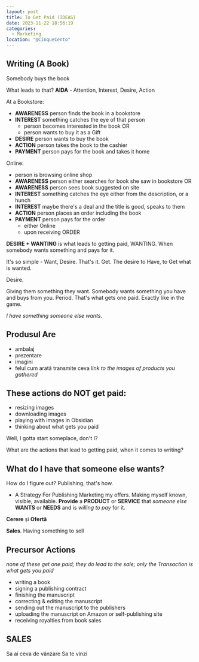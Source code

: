 ```yaml
---
layout: post
title: To Get Paid (IDEAS)
date: 2023-11-22 18:56:19
categories:
  - Marketing
location: "@CinqueCento"
---
```

## Writing (A Book)
Somebody buys the book

What leads to that? 
**AIDA** - Attention, Interest, Desire, Action

At a Bookstore:
- **AWARENESS** person finds the book in a bookstore
- **INTEREST** something catches the eye of that person
	- person becomes interested in the book OR
	- person wants to buy it as a Gift				
- **DESIRE** person wants to buy the book
- **ACTION** person takes the book to the cashier
- **PAYMENT** person pays for the book and takes it home

Online:
- person is browsing online shop
- **AWARENESS** person either searches for book she saw in bookstore OR
- **AWARENESS** person sees book suggested on site
- **INTEREST** something catches the eye either from the description, or a hunch
- **INTEREST** maybe there's a deal and the title is good, speaks to them
- **ACTION** person places an order including the book
- **PAYMENT** person pays for the order
	- either Online
	- upon receiving ORDER


**DESIRE + WANTING** is what leads to getting paid, WANTING. When somebody wants something and pays for it.

It's so simple - Want, Desire. That's it. Get. The desire to Have, to Get what is wanted. 

Desire.

Giving them something they want. Somebody wants something you have and buys from you. Period. That's what gets one paid. Exactly like in the game. 

*I have something someone else wants.* 

## Produsul Are 
- ambalaj
- prezentare
- imagini
- felul cum arată transmite ceva 
*link to the images of products you gathered*

## These actions do NOT get paid:
- resizing images
- downloading images
- playing with images in Obsidian
- thinking about what gets you paid

Well, I gotta start someplace, don't I?

What are the actions that lead to getting paid, when it comes to writing?


## What do I have that someone else wants?

How do I figure out? 
Publishing, that's how. 
- A Strategy For Publishing
Marketing my offers. 
Making myself known, visible, available.
**Provide** a **PRODUCT** or **SERVICE** that *someone else* **WANTS** or **NEEDS** and is *willing to pay* for it.

**Cerere** și **Ofertă**

**Sales**. Having something to sell
## Precursor Actions 
*none of these get one paid; they do lead to the sale; only the Transaction is what gets you paid*
- writing a book
- signing a publishing contract
- finishing the manuscript
- correcting & editing the manuscript
- sending out the manuscript to the publishers
- uploading the manuscript on Amazon or self-publishing site
- receiving royalties from book sales

## SALES
Sa ai ceva de vânzare 
Sa te vinzi
